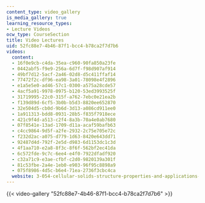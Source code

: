 ```yaml
---
content_type: video_gallery
is_media_gallery: true
learning_resource_types:
- Lecture Videos
ocw_type: CourseSection
title: Video Lectures
uid: 52fc88e7-4b46-87f1-bcc4-b78ca2f7d7b6
videos:
  content:
  - 16f0e9cb-c4da-35ea-c960-90fa850a23fe
  - 0442abf5-f9e9-256a-6d7f-f98d907af914
  - 49bf7d12-5acf-2a46-02d8-d5c411ffaf14
  - 77472f2c-df96-ea98-3a01-78098e4f2896
  - e1a5e5e0-ad46-57c1-0300-a575a28cde57
  - 4acf5a91-9978-0975-b120-53ed3993525f
  - 31719995-22c0-315f-a762-7ebc0e21ea2b
  - f139d89d-6cf5-3b0b-b5d3-8820ee652870
  - 32e504d5-cb0d-9b6d-3d13-a086cd911ee0
  - 1a911313-bdd8-0931-28b5-f835f7918ece
  - 421c9f4d-a513-c2f4-8a3b-70a4e0ab7680
  - 07f8541e-13ad-1709-d11a-acaf59bafb63
  - c4cc9864-9d5f-a2fe-2932-2c75e705e72c
  - f232d2ac-a075-d779-1d63-8420e643dd71
  - 92487d4d-792f-2e5d-d983-6d1153dc1c3d
  - 4f1aa710-e2a8-8f3c-8f6f-562bf2ec41da
  - 6c572fde-9c7c-6ee4-e4f0-7922dfadf920
  - c32a71c9-e3ae-cfbf-c2d0-9820139a301f
  - 81c53fbe-2a4e-1eb0-e903-96f95c8898a9
  - 075f8986-4d5c-b6e4-71ea-2736f3cbc4ca
  website: 3-054-cellular-solids-structure-properties-and-applications-spring-2015
---
```



{{< video-gallery "52fc88e7-4b46-87f1-bcc4-b78ca2f7d7b6" >}}

